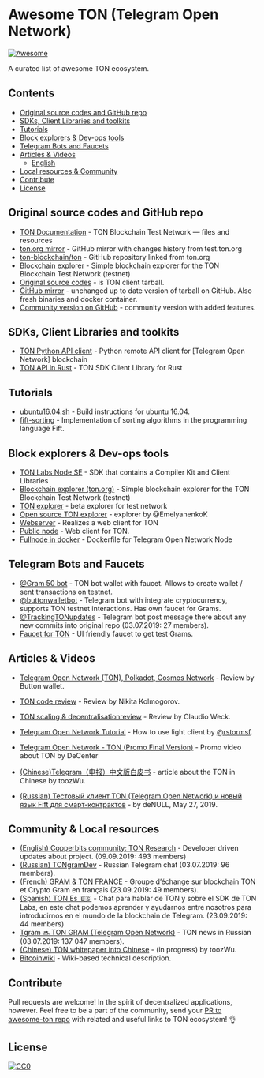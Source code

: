 # Awesome TON (Telegram Open Network)
[![Awesome](https://awesome.re/badge.svg)](https://awesome.re)

A curated list of awesome TON ecosystem.

## Contents

<!-- START doctoc generated TOC please keep comment here to allow auto update -->
<!-- DON'T EDIT THIS SECTION, INSTEAD RE-RUN doctoc TO UPDATE -->


- [Original source codes and GitHub repo](#original-source-codes-and-github-repo)
- [SDKs, Client Libraries and toolkits](#sdks-client-libraries-and-toolkits)
- [Tutorials](#tutorials)
- [Block explorers & Dev-ops tools](#block-explorers--dev-ops-tools)
- [Telegram Bots and Faucets](#telegram-bots-and-faucets)
- [Articles & Videos](#articles--videos)
  - [English](#english)
- [Local resources & Community](#local-resources--community)
- [Contribute](#contribute)
- [License](#license)

<!-- END doctoc generated TOC please keep comment here to allow auto update -->


## Original source codes and GitHub repo

- [TON Documentation](https://test.ton.org) - TON Blockchain Test Network — files and resources
- [ton.org mirror](https://github.com/poma/ton-lite-client) - GitHub mirror with changes history from test.ton.org
- [ton-blockchain/ton](https://github.com/ton-blockchain/ton) - GitHub repository linked from ton.org
- [Blockchain explorer](https://test.ton.org/testnet/) - Simple blockchain explorer for the TON Blockchain Test Network (testnet)
- [Original source codes](http://test.ton.org/downloads.html) - is TON client tarball.
- [GitHub mirror](https://github.com/poma/ton-lite-client) - unchanged up to date version of tarball on GitHub. Also fresh binaries and docker container.
- [Community version on GitHub](https://github.com/copperbits/TON) - community version with added features.


## SDKs, Client Libraries and toolkits

- [TON Python API client](https://github.com/formony/ton_client) - Python remote API client for [Telegram Open Network] blockchain
- [TON API in Rust](https://github.com/tonlabs/ton-client-rs) - TON SDK Client Library for Rust

## Tutorials

- [ubuntu16.04.sh](https://github.com/copperbits/TON/blob/master/docs/ubuntu16.04.sh) - Build instructions for ubuntu 16.04.
- [fift-sorting](https://github.com/kaspler/fift-sorting) - Implementation of sorting algorithms in the programming language Fift.

## Block explorers & Dev-ops tools
- [TON Labs Node SE](https://ton.dev/node-se) - SDK that contains a Compiler Kit and Client Libraries
- [Blockchain explorer (ton.org)](https://test.ton.org/testnet/) - Simple blockchain explorer for the TON Blockchain Test Network (testnet)
- [TON explorer](https://explorer.test.ton.cryptoprocessing.io) - beta explorer for test network
- [Open source TON explorer](http://tonwatcher.com) - explorer by @EmelyanenkoK
- [Webserver](https://github.com/copperbits/TON/blob/master/docs/WEB_SERVER.md) - Realizes a web client for TON
- [Public node](https://explorer.test.ton.cryptoprocessing.io/api) - Web client for TON.
- [Fullnode in docker](https://github.com/akme/ton-node) - Dockerfile for Telegram Open Network Node


## Telegram Bots and Faucets

- [@Gram 50 bot](https://t.me/gram50bot) - TON bot wallet with faucet. Allows to create wallet / sent transactions on testnet.
- [@buttonwalletbot](https://t.me/buttonwalletbot) - Telegram bot with integrate cryptocurrency, supports TON testnet interactions. Has own faucet for Grams.
- [@TrackingTONupdates](https://t.me/TrackingTONupdates) - Telegram bot post message there about any new commits into original repo (03.07.2019: 27 members).
- [Faucet for TON](https://faucet.copperbits.io) - UI friendly faucet to get test Grams.

## Articles & Videos

- [Telegram Open Network (TON), Polkadot, Cosmos Network](https://medium.com/@buttonwallet/telegram-open-network-ton-polkadot-cosmos-network-future-of-blockchains-7b466b8f2e40) - Review by Button wallet.
- [TON code review](https://medium.com/@nikitakolmogorov/ton-code-review-fd7ba036626b) - Review by Nikita Kolmogorov.
- [TON scaling & decentralisationreview](https://medium.com/@Claudio_Weck/for-geeks-telegram-open-network-does-it-scale-decentralise-ecc3225967e3) - Review by Claudio Weck.
- [Telegram Open Network Tutorial](https://www.youtube.com/watch?v=J7K2nq5lf7I&feature=youtu.be) - How to use light client by [@rstormsf](https://twitter.com/rstormsf).
- [Telegram Open Network - TON (Promo Final Version)](https://youtu.be/3O-jnS72gY4) - Promo video about TON by DeCenter

- [(Chinese)Telegram（电报）中文版白皮书](https://mp.weixin.qq.com/s/WLlD088acBDfjUM4bCEd0A) - article about the TON in Chinese by toozWu.

- [(Russian) Тестовый клиент TON (Telegram Open Network) и новый язык Fift для смарт-контрактов](https://habr.com/ru/post/453714/) - by deNULL, May 27, 2019.

## Community & Local resources

- [(English) Copperbits community: TON Research](https://t.me/ton_research) - Developer driven updates about project. (09.09.2019: 493 members)
- [(Russian) TONgramDev](https://t.me/TONgramDev) - Russian Telegram chat (03.07.2019: 96 members).
- [(French) GRAM & TON FRANCE](https://t.me/gramfr) - Groupe d’échange sur blockchain TON et Crypto Gram en français (23.09.2019: 49 members). 
- [(Spanish) TON Es 🇪🇸](https://t.me/ton_es) - Chat para hablar de TON y sobre el SDK de  TON Labs, en este chat podemos aprender y ayudarnos entre nosotros para introducirnos en el mundo de la blockchain de Telegram. (23.09.2019: 44 members)
- [Tgram 🔜 TON GRAM (Telegram Open Network)](https://t.me/Tgram) - TON news in Russian  (03.07.2019: 137 047 members).
- [(Chinese) TON whitepaper into Сhinese](https://drive.google.com/file/d/1acH4j7zY_XhsOUGsup4byssMXlp5000O/view) - (in progress) by toozWu.
- [Bitcoinwiki](https://en.bitcoinwiki.org/wiki/TON) - Wiki-based technical description.

## Contribute

Pull requests are welcome! In the spirit of decentralized applications, however.
Feel free to be a part of the community, send your [PR to awesome-ton repo](https://github.com/copperbits/awesome-ton/edit/master/README.md) with related and useful links to TON ecosystem! 👌

## License

[![CC0](http://mirrors.creativecommons.org/presskit/buttons/88x31/svg/cc-zero.svg)](http://creativecommons.org/publicdomain/zero/1.0)
